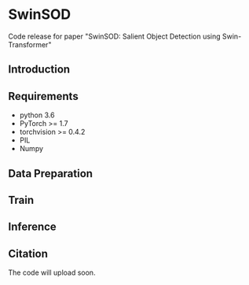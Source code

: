 # SwinSOD
Code release for paper "SwinSOD: Salient Object Detection using Swin-Transformer"

## Introduction

## Requirements
* python 3.6
* PyTorch >= 1.7
* torchvision >= 0.4.2
* PIL
* Numpy

## Data Preparation

## Train

## Inference

## Citation

The code will upload soon.
